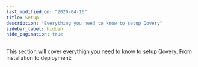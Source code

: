 ```yaml
---
last_modified_on: "2020-04-16"
title: Setup
description: "Everything you need to know to setup Qovery"
sidebar_label: hidden
hide_pagination: true
---
```


This section will cover everythign you need to know to setup Qovery. From
installation to deployment:



